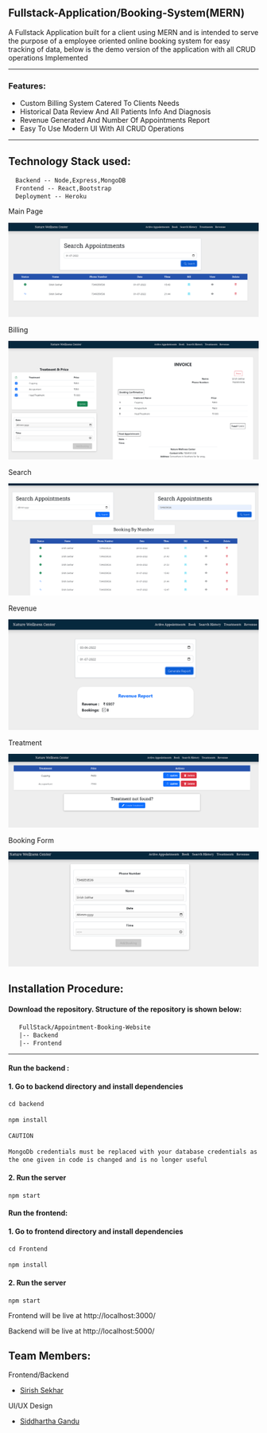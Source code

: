 ## **Fullstack-Application/Booking-System(MERN)**

A Fullstack Application built for a client using MERN and is intended to serve the purpose of a employee oriented online booking system for easy tracking of data,
below is the demo version of the application with all CRUD operations Implemented

---

### Features:

- Custom Billing System Catered To Clients Needs
- Historical Data Review And All Patients Info And Diagnosis
- Revenue Generated And Number Of Appointments Report
- Easy To Use Modern UI With All CRUD Operations
---
## Technology Stack used:
  
```
  Backend -- Node,Express,MongoDB
  Frontend -- React,Bootstrap
  Deployment -- Heroku
```
 Main Page
 
![Main Page](./images/p1.png)
 
 Billing
 
![Billing](./images/p5.png)

 Search
 
![Main Page](./images/p2.png)

 Revenue
 
![Main Page](./images/p3.png)

 Treatment
 
![Main Page](./images/p4.png)

 Booking Form
 
![Main Page](./images/p6.png)


   
## Installation Procedure:

#### Download the repository. Structure of the repository is shown below:

```
   FullStack/Appointment-Booking-Website
   |-- Backend 
   |-- Frontend
```

---

#### **Run the backend :**

#### 1. Go to backend directory and install dependencies

```
cd backend

npm install

CAUTION

MongoDb credentials must be replaced with your database credentials as the one given in code is changed and is no longer useful
```

#### 2. Run the server

```
npm start
```

#### **Run the frontend:**

#### 1. Go to frontend directory and install dependencies

```
cd Frontend

npm install

```

#### 2. Run the server

```
npm start
```

Frontend will be live at http://localhost:3000/

Backend will be live at http://localhost:5000/


## Team Members:

Frontend/Backend
* <a href = "https://github.com/sirish123" >Sirish Sekhar </a>

UI/UX Design
* <a href = "https://github.com/S1ddh4rthaG" >Siddhartha Gandu</a>
